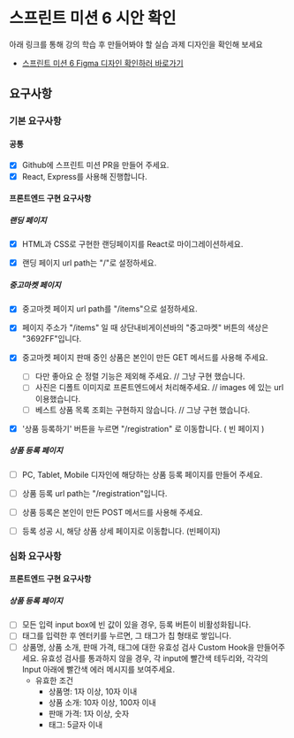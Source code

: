 # 스프린트 미션 6 시안 확인

아래 링크를 통해 강의 학습 후 만들어봐야 할 실습 과제 디자인을 확인해 보세요

- [스프린트 미션 6 Figma 디자인 확인하러 바로가기](https://www.figma.com/design/EWfmnBJU3fdkeHKyYBQW6L/%5B%EC%88%98%EA%B0%95%EC%83%9D-%EA%B3%B5%EC%9C%A0%EC%9A%A9%5D-%ED%8C%90%EB%8B%A4%EB%A7%88%EC%BC%93?node-id=4313-5831&t=NkQ64mnns3cyu52f-1)



## 요구사항

### 기본 요구사항

#### 공통

- [x] Github에 스프린트 미션 PR을 만들어 주세요.
- [x] React, Express를 사용해 진행합니다.

#### 프론트엔드 구현 요구사항

##### 랜딩 페이지

- [x] HTML과 CSS로 구현한 랜딩페이지를 React로 마이그레이션하세요.
- [x] 랜딩 페이지 url path는 "/"로 설정하세요.



##### 중고마켓 페이지

- [x] 중고마켓 페이지 url path를 "/items"으로 설정하세요.
- [x] 페이지 주소가 "/items" 일 때 상단내비게이션바의 "중고마켓" 버튼의 색상은 "3692FF"입니다.
- [x] 중고마켓 페이지 판매 중인 상품은 본인이 만든 GET 메서드를 사용해 주세요.
	- [ ] 다만 좋아요 순 정렬 기능은 제외해 주세요. // 그냥 구현 했습니다.
	- [ ] 사진은 디폴트 이미지로 프론트엔드에서 처리해주세요. // images 에 있는 url 이용했습니다.
	- [ ] 베스트 상품 목록 조회는 구현하지 않습니다. // 그냥 구현 했습니다.
- [x] '상품 등록하기' 버튼을 누르면 "/registration" 로 이동합니다. ( 빈 페이지 )



##### 상품 등록 페이지

- [ ] PC, Tablet, Mobile 디자인에 해당하는 상품 등록 페이지를 만들어 주세요.
- [ ] 상품 등록 url path는 "/registration"입니다.
- [ ] 상품 등록은 본인이 만든 POST 메서드를 사용해 주세요.
- [ ] 등록 성공 시, 해당 상품 상세 페이지로 이동합니다. (빈페이지)



### 심화 요구사항

#### 프론트엔드 구현 요구사항

##### 상품 등록 페이지

- [ ] 모든 입력 input box에 빈 값이 있을 경우, 등록 버튼이 비활성화됩니다.
- [ ] 태그를 입력한 후 엔터키를 누르면, 그 태그가 칩 형태로 쌓입니다.
- [ ] 상품명, 상품 소개, 판매 가격, 태그에 대한 유효성 검사 Custom Hook을 만들어주세요. 유효성 검사를 통과하지 않을 경우, 각 input에 빨간색 테두리와, 각각의 Input 아래에 빨간색 에러 메시지를 보여주세요.
	- 유효한 조건
		- 상품명: 1자 이상, 10자 이내
		- 상품 소개: 10자 이상, 100자 이내
		- 판매 가격: 1자 이상, 숫자
		- 태그: 5글자 이내